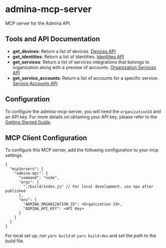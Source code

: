 # admina-mcp-server
MCP server for the Admina API.

## Tools and API Documentation

- **get_devices**: Return a list of devices. [Devices API](https://docs.itmc.i.moneyforward.com/reference/publicgetdevices)
- **get_identities**: Return a list of identities. [Identities API](https://docs.itmc.i.moneyforward.com/reference/publicgetidentities)
- **get_services**: Return a list of services integrations that belongs to organization along with a preview of accounts. [Organization Services API](https://docs.itmc.i.moneyforward.com/reference/publicgetorganizationservices)
- **get_service_accounts**: Return a list of accounts for a specific service. [Service Accounts API](https://docs.itmc.i.moneyforward.com/reference/publicgetserviceaccounts)

## Configuration

To configure the admina-mcp-server, you will need the `organizationId` and an API key. For more details on obtaining your API key, please refer to the [Getting Started Guide](https://docs.itmc.i.moneyforward.com/reference/getting-started-1#step-1-obtain-your-api-key).

## MCP Client Configuration
To configure this MCP server, add the following configuration to your mcp settings. 
```
{
  "mcpServers": {
    "admina-mpc": {
      "command": "node",
      "args": [
        "./build/index.js" // For local development. use npx after published
      ],
      "env": {
        "ADMINA_ORGANIZATION_ID": <Organization Id>,
        "ADMINA_API_KEY": <API Key>
      }
    }
  }
}
```

For local set up, run `yarn build` or `yarn build:dev` and set the path to the build file.
